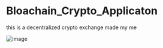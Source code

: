 # Bloachain_Crypto_Applicaton
this is a decentralized crypto exchange made my me


![image](https://user-images.githubusercontent.com/87383186/146641768-50ea7c18-8ba1-4d59-9834-69a0e71ece9d.png)

